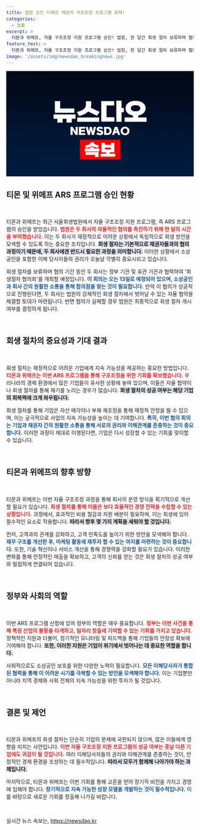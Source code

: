 ```yaml
---
title: 법원 승인 티메프 채권자 구조조정 프로그램 화제!
categories:
  - 법률
excerpt: >
  티몬과 위메프, 자율 구조조정 지원 프로그램 승인! 법원, 한 달간 회생 절차 보류하며 협의의 장 마련. 성공적 합의 시 강제 회생 절차 피할 기회! 소상공인 보호 방안도 주목받아.
feature_text: >
  티몬과 위메프, 자율 구조조정 지원 프로그램 승인! 법원, 한 달간 회생 절차 보류하며 협의의 장 마련. 성공적 합의 시 강제 회생 절차 피할 기회! 소상공인 보호 방안도 주목받아.
image: '/assets/img/newsdao_breakingnews.jpg'
---
```


<p><img src="/assets/img/newsdao_breakingnews.jpg" alt="bookingtag 속보" /></p>

<h2 data-ke-size="size26">티몬 및 위메프 ARS 프로그램 승인 현황</h2>

<p data-ke-size="size16">&nbsp;</p>

<p>티몬과 위메프는 최근 서울회생법원에서 자율 구조조정 지원 프로그램, 즉 ARS 프로그램의 승인을 받았습니다. <b><span style="color: #ee2323;">법원은 두 회사의 자율적인 협의를 촉진하기 위해 한 달의 시간을 부여했습니다.</span></b> 이는 두 회사가 재정적으로 어려운 상황에서 독립적으로 회생 방안을 모색할 수 있도록 하는 중요한 조치입니다. <b><span style="background-color: #21538527;">회생 절차는 기본적으로 채권자들과의 협의 과정이기 때문에, 두 회사에겐 반드시 필요한 과정을 의미합니다.</span></b> 이러한 상황에서 소상공인을 포함한 이해 당사자들의 권리가 오늘날 각별히 중요시되고 있습니다. </p>

<p>회생 절차를 보류하며 협의 기간 동안 두 회사는 정부 기관 및 유관 기관과 협력하여 '회생절차 협의회'를 개최할 예정입니다. <b><span style="color: #1a5490;">이 회의는 오는 13일로 예정되어 있으며, 소상공인과 회사 간의 원활한 소통을 통해 합의점을 찾는 것이 필요합니다.</span></b> 만약 이 협의가 성공적으로 진행된다면, 두 회사는 법원의 강제적인 회생 절차에서 벗어날 수 있는 자율 협약을 체결할 토대가 마련됩니다. 반면 협의가 실패할 경우 법원은 최종적으로 회생 절차 개시 여부를 결정하게 됩니다. </p>

<p data-ke-size="size16">&nbsp;</p>

<h2 data-ke-size="size26">회생 절차의 중요성과 기대 결과</h2>

<p data-ke-size="size16">&nbsp;</p>

<p>회생 절차는 재정적으로 어려운 기업에게 지속 가능성을 제공하는 중요한 방법입니다. <b><span style="color: #ee2323;">티몬과 위메프는 이번 ARS 프로그램을 통해 구조조정을 위한 기회를 확보했습니다.</span></b> 우리나라의 경제 환경에서 많은 기업들이 유사한 상황에 놓여 있으며, 이들은 자율 협약이나 회생 절차를 통해 재기를 노리는 경우가 많습니다. <b><span style="background-color: #21538527;">회생 절차의 성공 여부는 해당 기업의 회복력에 크게 좌우됩니다.</span></b> </p>

<p>회생 절차를 통해 기업은 자산 매각이나 부채 재조정을 통해 재정적 안정을 딸 수 있으며, 이는 궁극적으로 사업의 지속 가능성을 높이는 데 기여합니다. <b><span style="color: #1a5490;">특히, 이번 협의 회의는 기업과 채권자 간의 원활한 소통을 통해 서로의 권리와 이해관계를 존중하는 것이 중요합니다.</span></b> 이러한 과정이 제대로 이행된다면, 기업은 다시 성장할 수 있는 기회를 맞이할 수 있습니다. </p>

<p data-ke-size="size16">&nbsp;</p>

<h2 data-ke-size="size26">티몬과 위메프의 향후 방향</h2>

<p data-ke-size="size16">&nbsp;</p>

<p>티몬과 위메프는 이번 자율 구조조정 과정을 통해 회사의 운영 방식을 획기적으로 개선할 필요가 있습니다. <b><span style="color: #ee2323;">회생 절차를 통해 이들은 보다 효율적인 경영 전략을 수립할 수 있는 상황입니다.</span></b> 과정에서, 효과적인 비용 절감과 자원 배분이 필요하며, 이는 회생에 있어 필수적인 요소로 작용합니다. <b><span style="background-color: #21538527;">따라서 향후 몇 가지 계획을 세워야 할 것입니다.</span></b> </p>

<p>먼저, 고객과의 관계를 강화하고, 고객 만족도를 높이기 위한 방안을 모색해야 합니다. <b><span style="color: #1a5490;">재무 구조를 개선한 후, 마케팅 활동에 재투자 할 수 있는 여지를 마련하는 것이 중요합니다.</span></b> 또한, 기술 혁신이나 서비스 개선을 통해 경쟁력을 강화할 필요가 있습니다. 이러한 변화를 통해 안정적인 매출을 확보하고, 고객의 신뢰를 얻는 것은 회생 절차의 성공 여부와 밀접하게 연결되어 있습니다. </p>

<p data-ke-size="size16">&nbsp;</p>

<h2 data-ke-size="size26">정부와 사회의 역할</h2>

<p data-ke-size="size16">&nbsp;</p>

<p>이번 ARS 프로그램 신청에 있어 정부의 역할은 매우 중요합니다. <b><span style="color: #ee2323;">정부는 이번 사건을 통해 특정 산업의 불황을 타개하고, 일자리 창출에 기여할 수 있는 기회를 가지고 있습니다.</span></b> 정책적인 지원과 더불어, 정기적인 모니터링 및 피드백을 통해 기업들의 안정성 확보에 기여해야 합니다. <b><span style="background-color: #21538527;">또한, 이러한 지원은 기업이 위기에서 벗어나는 데 중요한 역할을 합니다.</span></b> </p>

<p>사회적으로도 소상공인 보호를 위한 다양한 노력이 필요합니다. <b><span style="color: #1a5490;">모든 이해당사자가 통합된 협력을 통해 이 어려운 시기를 극복할 수 있는 방안을 모색해야 합니다.</span></b> 이는 기업뿐만 아니라 지역 경제와 사회 전체의 지속 가능성을 위한 투자가 될 것입니다. </p>

<p data-ke-size="size16">&nbsp;</p>

<h2 data-ke-size="size26">결론 및 제언</h2>

<p data-ke-size="size16">&nbsp;</p>

<p>티몬과 위메프의 회생 절차는 단순히 기업의 문제에 국한되지 않으며, 많은 이들에게 영향을 미치는 사안입니다. <b><span style="color: #ee2323;">이번 자율 구조조정 지원 프로그램의 성공 여부는 훗날 다른 기업에도 귀감이 될 것입니다.</span></b> 여러 이해당사자들의 권리와 이해관계를 존중하는 것이, 안정적인 경제 환경을 조성하는 데 필수적입니다. <b><span style="background-color: #21538527;">따라서 모두가 함께해 나아가야 하는 과제입니다.</span></b> </p>

<p>마지막으로, 티몬과 위메프는 이번 기회를 통해 교훈을 얻어 장기적 비전을 가지고 경영에 임해야 합니다. <b><span style="color: #1a5490;">장기적으로 지속 가능한 성장 모델을 개발하는 것이 필수적입니다.</span></b> 이를 바탕으로 새로운 기회를 창출해 나가길 바랍니다. </p>

<p data-ke-size="size16">&nbsp;</p>
실시간 뉴스 속보는, <a href="https://newsdao.kr" rel="dofollow">https://newsdao.kr</a>


